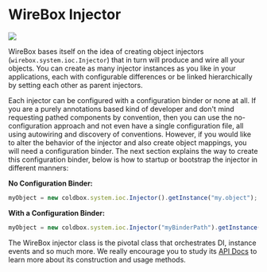 # WireBox Injector

![](<../../.gitbook/assets/injector\_diuniverse (1).jpg>)

WireBox bases itself on the idea of creating object injectors (`wirebox.system.ioc.Injector`) that in turn will produce and wire all your objects. You can create as many injector instances as you like in your applications, each with configurable differences or be linked hierarchically by setting each other as parent injectors.

Each injector can be configured with a configuration binder or none at all. If you are a purely annotations based kind of developer and don't mind requesting pathed components by convention, then you can use the no-configuration approach and not even have a single configuration file, all using autowiring and discovery of conventions. However, if you would like to alter the behavior of the injector and also create object mappings, you will need a configuration binder. The next section explains the way to create this configuration binder, below is how to startup or bootstrap the injector in different manners:

**No Configuration Binder:**

```javascript
myObject = new coldbox.system.ioc.Injector().getInstance("my.object");
```

**With a Configuration Binder:**

```javascript
myObject = new coldbox.system.ioc.Injector("myBinderPath").getInstance("CoolObject");
```

The WireBox injector class is the pivotal class that orchestrates DI, instance events and so much more. We really encourage you to study its [API Docs](http://www.coldbox.org/api) to learn more about its construction and usage methods.
